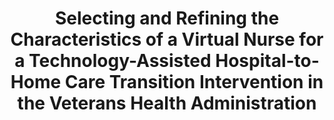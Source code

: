 ---
name: "Selecting And Refining The Characteristics Of"
title: "Selecting and Refining the Characteristics of a Virtual Nurse for a Technology-Assisted Hospital-to-Home Care Transition Intervention in the Veterans Health Administration"
project: null
event: "American Medical Informatics Association Annual Symposium (AMIA)"
authors:
- name: "Richardson, L."
- name: "Lipschitz, J."
- name: "Hogan, T."
- name: "Shimada, S."
- name: "Smith, B."
- name: "Simon, S."
- name: "Rubin, A."
- name: "Wakefield, B."
- name: "Kaboli, P."
- name: "Perez, J."
- name: "Heidenreich, P."
- name: "Zhou, S."
- name: "Berwaldt, Z."
- name: "Shi, L."
- name: "Bickmore, T."
- name: "Houston, T."
year: 2017
resources: null
external_url: null
draft: false
---